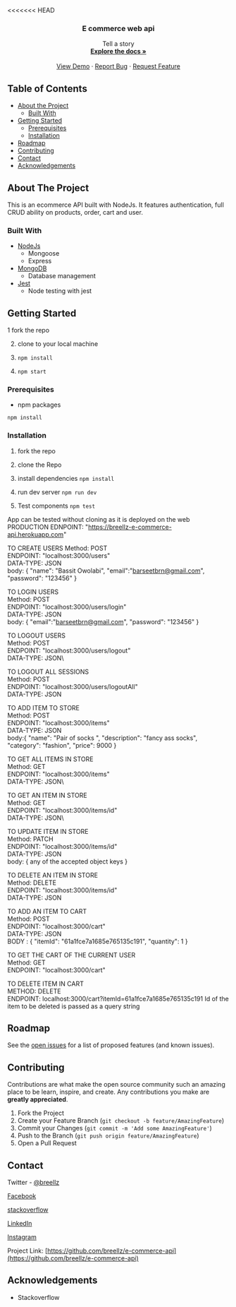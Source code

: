 <<<<<<< HEAD


<p align="center">
  <h3 align="center">E commerce web api</h3>

  <p align="center">
    Tell a story
    <br />
    <a href="https://github.com/breellz/e-commerce-api"><strong>Explore the docs »</strong></a>
    <br />
    <br />
    <a href="https://breellz-e-commerce.herokuapp.com/">View Demo</a>
    ·
    <a href="https://github.com/breellz/e-commerce-api/issues">Report Bug</a>
    ·
    <a href="https://github.com/breellz/e-commerce-api/issues">Request Feature</a>
  </p>
</p>

<!-- TABLE OF CONTENTS -->
## Table of Contents

* [About the Project](#about-the-project)
  * [Built With](#built-with)
* [Getting Started](#getting-started)
  * [Prerequisites](#prerequisites)
  * [Installation](#installation)
* [Roadmap](#roadmap)
* [Contributing](#contributing)
* [Contact](#contact)
* [Acknowledgements](#acknowledgements)

<!-- ABOUT THE PROJECT -->
## About The Project
This is an ecommerce API  built with NodeJs. It features authentication, full CRUD ability on products, order, cart and user.

### Built With
* [NodeJs](http://nodejs.org)
  * Mongoose
  * Express
* [MongoDB](https://mongodb.com)
  * Database management
* [Jest](https://jestjs.io)
  * Node testing with jest

<!-- GETTING STARTED -->
## Getting Started

1 fork the repo

2. clone to your local machine

3. ```npm install```

4. ```npm start```

### Prerequisites
* npm packages

```npm install```

### Installation

1. fork the repo

2. clone the Repo

3. install dependencies 
```npm install```

4. run dev server
```npm run dev```

5. Test components
```npm test```

<!-- INTERACTING WITH THE API -->
App can be tested without cloning as it is deployed on the web\
PRODUCTION EDNPOINT: "https://breellz-e-commerce-api.herokuapp.com"

TO CREATE USERS
Method: POST\
ENDPOINT: "localhost:3000/users"\
DATA-TYPE: JSON\
body: {
    "name": "Bassit Owolabi",
    "email":"barseetbrn@gmail.com",
    "password": "123456"
}

TO LOGIN USERS\
Method: POST\
ENDPOINT: "localhost:3000/users/login"\
DATA-TYPE: JSON\
body: {
    "email":"barseetbrn@gmail.com",
    "password": "123456"
}

TO LOGOUT USERS\
Method: POST\
ENDPOINT: "localhost:3000/users/logout"\
DATA-TYPE: JSON\

TO LOGOUT ALL SESSIONS\
Method: POST\
ENDPOINT: "localhost:3000/users/logoutAll"\
DATA-TYPE: JSON

TO ADD ITEM TO STORE\
Method: POST\
ENDPOINT: "localhost:3000/items"\
DATA-TYPE: JSON\
body:{
    "name": "Pair of socks ",
    "description": "fancy ass socks",
    "category": "fashion",
    "price": 9000
}

TO GET ALL ITEMS IN STORE\
Method: GET\
ENDPOINT: "localhost:3000/items"\
DATA-TYPE: JSON\

TO GET AN ITEM IN STORE\
Method: GET\
ENDPOINT: "localhost:3000/items/id"\
DATA-TYPE: JSON\


TO UPDATE ITEM IN STORE\
Method: PATCH\
ENDPOINT: "localhost:3000/items/id"\
DATA-TYPE: JSON\
body: {
    any of the accepted object keys
}



TO DELETE AN ITEM IN STORE\
Method: DELETE\
ENDPOINT: "localhost:3000/items/id"\
DATA-TYPE: JSON

TO ADD AN ITEM TO CART\
Method: POST\
ENDPOINT: "localhost:3000/cart"\
DATA-TYPE: JSON\
BODY : {
    "itemId": "61a1fce7a1685e765135c191",
    "quantity": 1
}

TO GET THE  CART OF THE CURRENT USER\
Method: GET\
ENDPOINT: "localhost:3000/cart"

TO DELETE ITEM IN CART\
METHOD: DELETE\
ENDPOINT: localhost:3000/cart?itemId=61a1fce7a1685e765135c191
Id of the item to be deleted is passed as a query string



<!-- ROADMAP -->
## Roadmap

See the [open issues](https://github.com/breellz/e-commerce-api/issues) for a list of proposed features (and known issues).

<!-- CONTRIBUTING -->
## Contributing

Contributions are what make the open source community such an amazing place to be learn, inspire, and create. Any contributions you make are **greatly appreciated**.

1. Fork the Project
2. Create your Feature Branch (`git checkout -b feature/AmazingFeature`)
3. Commit your Changes (`git commit -m 'Add some AmazingFeature'`)
4. Push to the Branch (`git push origin feature/AmazingFeature`)
5. Open a Pull Request

<!-- CONTACT -->
## Contact
Twitter - [@breellz](https://twitter.com/breellz)

[Facebook](https://fb.com/breellz)

[stackoverflow](https://stackoverflow.com/users/13081082/breellz)

[LinkedIn](https://linkedin.com/in/bassit-owolabi-55751b15a)

[Instagram](https://instagram.com/breellzfit)

Project Link: [https://github.com/breellz/e-commerce-api](https://github.com/breellz/e-commerce-api)

<!-- ACKNOWLEDGEMENTS -->
## Acknowledgements
* Stackoverflow
